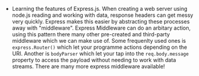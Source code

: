 ---
---

- Learning the features of Express.js. When creating a web server using node.js reading and working with data, response headers can get messy very quickly. Express makes this easier by abstracting these processes away with "middleware". Express Middleware can do an arbitary action, using this pattern there many other pre-created and third-party middleware which we can make use of. Some frequenlty used ones is `express.Router()` which let your programme actions depending on the URI. Another is `bodyParser` which let your tap into the `req.body.message` property to access the payload without needing to work with data streams. There are many more express middleware available!
